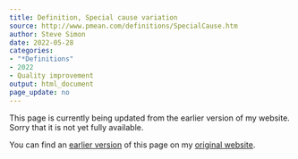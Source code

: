 ```yaml
---
title: Definition, Special cause variation
source: http://www.pmean.com/definitions/SpecialCause.htm
author: Steve Simon
date: 2022-05-28
categories:
- "*Definitions"
- 2022
- Quality improvement
output: html_document
page_update: no
---
```


This page is currently being updated from the earlier version of my website. Sorry that it is not yet fully available.

<!---More--->

You can find an [earlier version][sim3] of this page on my [original website][sim2].

[sim3]: http://www.pmean.com/definitions/SpecialCause.htm
[sim2]: http://www.pmean.com/original_site.html
